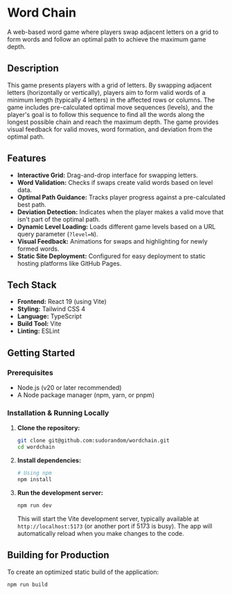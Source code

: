 # Word Chain

A web-based word game where players swap adjacent letters on a grid to form words and follow an optimal path to achieve the maximum game depth.

## Description

This game presents players with a grid of letters. By swapping adjacent letters (horizontally or vertically), players aim to form valid words of a minimum length (typically 4 letters) in the affected rows or columns. The game includes pre-calculated optimal move sequences (levels), and the player's goal is to follow this sequence to find all the words along the longest possible chain and reach the maximum depth. The game provides visual feedback for valid moves, word formation, and deviation from the optimal path.

## Features

* **Interactive Grid:** Drag-and-drop interface for swapping letters.
* **Word Validation:** Checks if swaps create valid words based on level data.
* **Optimal Path Guidance:** Tracks player progress against a pre-calculated best path.
* **Deviation Detection:** Indicates when the player makes a valid move that isn't part of the optimal path.
* **Dynamic Level Loading:** Loads different game levels based on a URL query parameter (`?level=N`).
* **Visual Feedback:** Animations for swaps and highlighting for newly formed words.
* **Static Site Deployment:** Configured for easy deployment to static hosting platforms like GitHub Pages.

## Tech Stack

* **Frontend:** React 19 (using Vite)
* **Styling:** Tailwind CSS 4
* **Language:** TypeScript
* **Build Tool:** Vite
* **Linting:** ESLint

## Getting Started

### Prerequisites

* Node.js (v20 or later recommended)
* A Node package manager (npm, yarn, or pnpm)

### Installation & Running Locally

1.  **Clone the repository:**
    ```bash
    git clone git@github.com:sudorandom/wordchain.git
    cd wordchain
    ```
2.  **Install dependencies:**
    ```bash
    # Using npm
    npm install
    ```
3.  **Run the development server:**
    ```bash
    npm run dev
    ```
    This will start the Vite development server, typically available at `http://localhost:5173` (or another port if 5173 is busy). The app will automatically reload when you make changes to the code.

## Building for Production

To create an optimized static build of the application:

```bash
npm run build
```
